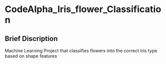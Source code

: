 # CodeAlpha_Iris_flower_Classification

## Brief Discription

Machine Learning Project that classifies flowers into the correct Iris type based on shape features 

